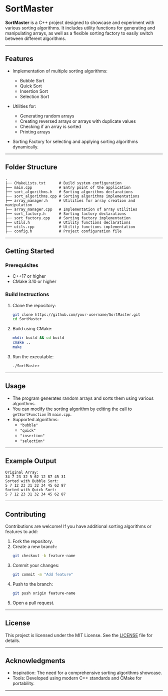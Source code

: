 # SortMaster  
**SortMaster** is a C++ project designed to showcase and experiment with various sorting algorithms. It includes utility functions for generating and manipulating arrays, as well as a flexible sorting factory to easily switch between different algorithms.

---

## Features  

- Implementation of multiple sorting algorithms:  
  - Bubble Sort  
  - Quick Sort  
  - Insertion Sort  
  - Selection Sort  

- Utilities for:  
  - Generating random arrays  
  - Creating reversed arrays or arrays with duplicate values  
  - Checking if an array is sorted  
  - Printing arrays  

- Sorting Factory for selecting and applying sorting algorithms dynamically.  

---

## Folder Structure  

```
.
├── CMakeLists.txt      # Build system configuration
├── main.cpp            # Entry point of the application
├── sort_algorithms.h   # Sorting algorithms declarations
├── sort_algorithms.cpp # Sorting algorithms implementations
├── array_manager.h     # Utilities for array creation and manipulation
├── array_manager.cpp   # Implementation of array utilities
├── sort_factory.h      # Sorting factory declarations
├── sort_factory.cpp    # Sorting factory implementation
├── utils.h             # Utility functions declarations
├── utils.cpp           # Utility functions implementation
├── config.h            # Project configuration file
```

---

## Getting Started  

### Prerequisites  

- C++17 or higher  
- CMake 3.10 or higher  

### Build Instructions  

1. Clone the repository:  
   ```bash
   git clone https://github.com/your-username/SortMaster.git
   cd SortMaster
   ```

2. Build using CMake:  
   ```bash
   mkdir build && cd build
   cmake ..
   make
   ```

3. Run the executable:  
   ```bash
   ./SortMaster
   ```

---

## Usage  

- The program generates random arrays and sorts them using various algorithms.  
- You can modify the sorting algorithm by editing the call to `getSortFunction` in `main.cpp`.  
- Supported algorithms:  
  - `"bubble"`  
  - `"quick"`  
  - `"insertion"`  
  - `"selection"`  

---

## Example Output  

```
Original Array:  
34 7 23 32 5 62 12 87 45 31  
Sorted with Bubble Sort:  
5 7 12 23 31 32 34 45 62 87  
Sorted with Quick Sort:  
5 7 12 23 31 32 34 45 62 87  
```

---

## Contributing  

Contributions are welcome! If you have additional sorting algorithms or features to add:  

1. Fork the repository.  
2. Create a new branch:  
   ```bash
   git checkout -b feature-name
   ```  
3. Commit your changes:  
   ```bash
   git commit -m "Add feature"
   ```  
4. Push to the branch:  
   ```bash
   git push origin feature-name
   ```  
5. Open a pull request.  

---

## License  

This project is licensed under the MIT License. See the [LICENSE](LICENSE) file for details.

---

## Acknowledgments  

- Inspiration: The need for a comprehensive sorting algorithms showcase.  
- Tools: Developed using modern C++ standards and CMake for portability.  

---
